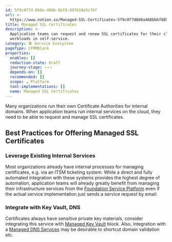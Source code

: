 ```yaml
---
id: 5f9c0f7d-860a-488b-bbf8-897618e5c76f
url: >-
  https://www.notion.so/Managed-SSL-Certificates-5f9c0f7d860a488bbbf8897618e5c76f
title: Managed SSL Certificates
description: >-
  Application teams can request and renew SSL certificates for their cloud
  workloads in self-service.
category: 🛠 Service Ecosystem
pageType: CFMMBlock
properties:
  enables: []
  redaction-state: Draft
  journey-stage: ⭐️⭐️⭐️
  depends-on: []
  recommended: []
  scope: ☁️ Platform
  tool-implementations: []
  name: Managed SSL Certificates
---
```


Many organizations run their own Certificate Authorities for internal domains. When application teams run internal services on the cloud, they need to be able to request and manage SSL certificates. 

## Best Practices for Offering Managed SSL Certificates

### Leverage Existing Internal Services

Most organizations already have internal processes for managing certificates, e.g. via an ITSM ticketing system. While a direct and fully automated integration with these systems provides the highest degree of automation, application teams will already greatly benefit from managing their infrastructure services from the [Foundation Service Platform](./foundation-service-platform.md) even if the actual service implementation just sends a service request by email. 

### Integrate with Key Vault, DNS

Certificates always have sensitive private key materials, consider integrating this service with [Managed Key Vault](./managed-key-vault.md) block. Also, integration with a [Managed DNS Services](./managed-dns-services.md) may be desirable to shortcut domain validation etc.